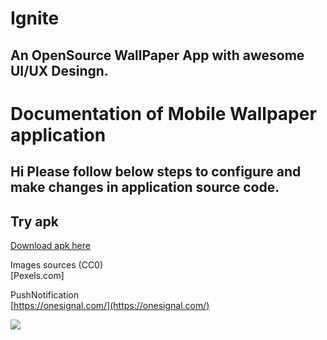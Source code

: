 # Ignite

## An OpenSource WallPaper App with awesome UI/UX Desingn.</h1>


# Documentation of Mobile Wallpaper  application

## Hi Please follow below steps to configure and make changes in application source code.

## Try apk
[Download apk here]()

Images sources (CC0)\
 [Pexels.com\]

PushNotification\
 [https://onesignal.com/](https://onesignal.com/)
 
[<img src="https://encrypted-tbn0.gstatic.com/images?q=tbn:ANd9GcRa_wYY947ceU3oRxorZKpAvZ0JlhyHNmfJWg&usqp=CAU">](https://play.google.com/store/apps/details?id=com.nirwal.ignite)
